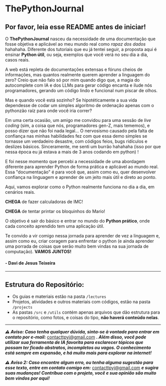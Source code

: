 # ThePythonJournal

## Por favor, leia esse README antes de iniciar!

O **ThePythonJournal** nasceu da necessidade de uma documentação que fosse objetiva e aplicável ao meu mundo real como *rapaz dos dados* hahahaha. Diferente dos tutoriais que eu já tentei seguir, a proposta aqui é ensinar **Python útil**, ou seja, exemplos que você verá no seu dia a dia, casos reais.

A web está repleta de documentações extensas e fóruns cheios de informações, mas quantos realmente querem aprender a linguagem do zero? Creio que não falo só por mim quando digo que, a magia do autocomplete com IA e dos LLMs para gerar código encanta e ilude nós programadores, gerando um código lindo e funcional num piscar de olhos.

Mas e quando você está sozinho? Se hipotéticamente a sua vida dependesse de codar um simples algoritmo de ordenação apenas com o pythonzão raíz para onde você iria correr?

Em uma certa ocasião, um amigo me convidou para uma sessão de *live coding* (sim, a coisa que nós, programadores gen-Z, mais tememos), e posso dizer que não foi nada legal... O nervosismo causado pela falta de confiança nas minhas habilidades fez com que essa demo simples se tornasse um verdadeiro desastre, com códigos feios, bugs ridículos e deslizes básicos. Sinceramente, me senti um burrão hahahaha (isso por que nessa época eu já estava a mais de 3 anos codando em python) !

E foi nesse momento que percebi a necessidade de uma abordagem diferente para aprender Python de forma prática e aplicável ao mundo real. Essa "documentação" é para você que, assim como eu, quer desenvolver confiança na linguagem e aprender de um jeito mais útil e direto ao ponto.

Aqui, vamos explorar como o Python realmente funciona no dia a dia, em cenários reais.

**CHEGA** de fazer calculadoras de IMC!  

**CHEGA** de tentar printar os bloquinhos do Mario!  

O objetivo é sair do básico e entrar no mundo do **Python prático**, onde cada conceito aprendido tem uma aplicação útil.

Te convido a vir comigo nessa jornada para aprender de vez a linguagem e, assim como eu, criar coragem para enfrentar o python (e ainda aprender uma porrada de coisas que serão muito bem vindas na sua jornada de computação).
**VAMOS JUNTOS!**

#### - Davi de Jesus Teixeira

---

## Estrutura do Repositório:
- Os guias e materiais estão na pasta ``/lectures``
- Projetos, atividades e outros materiais com códigos, estão na pasta ``/projects``
- As pastas ``/src`` e ``/utils`` contém apenas arquivos que dão estrutura para o repositório, como fotos, e coisas do tipo, **não haverá conteúdo nelas**.

---

***⚠️ Aviso: Caso tenha qualquer dúvida, sinta-se à vontade para entrar em contato por e-mail:*** <contacttpyj@gmail.com> ***. Além disso, você pode utilizar sua ferramenta de IA favorita para esclarecer tópicos que possam ter ficado abstratos, incompletos ou vagos. O conhecimento está sempre em expansão, e há muito mais para explorar na internet!***

***⚠️ Aviso 2: Caso encontre algum erro, ou tenha alguma sugestão para esse texto, entre em contato comigo em:*** <contacttpyj@gmail.com> ***e sugira suas mudanças! Contribua com o projeto, você e sua opinião são muito bem vindos por aqui!***
